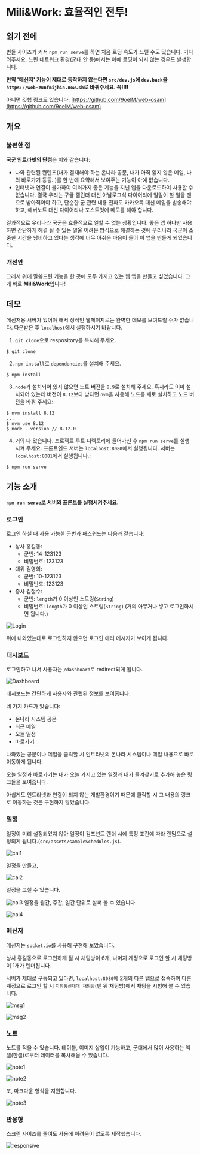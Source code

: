 # Mili&Work: 효율적인 전투!
## 읽기 전에
번들 사이즈가 커서 `npm run serve`를 하면 처음 로딩 속도가 느릴 수도 있습니다. 기다려주세요.
느린 네트워크 환경(군대 안 등)에서는 아예 로딩이 되지 않는 경우도 발생합니다.

**만약 '메신저' 기능이 제대로 동작하지 않는다면 `src/dev.js`에 `dev.back`을`https://web-zunfmijhin.now.sh`로 바꿔주세요. 꼭!!!!**

아니면 깃헙 링크도 있습니다: [https://github.com/9oelM/web-osam](https://github.com/9oelM/web-osam)
## 개요

### 불편한 점
**국군 인트라넷의 단점**은 이와 같습니다:
* 나와 관련된 컨텐츠(내가 결재해야 하는 온나라 공문, 내가 아직 읽지 않은 메일, 나의 바로가기 등등..)를 한 번에 요약해서 보여주는 기능이 아예 없습니다.
* 인터넷과 연결이 불가하여 여러가지 좋은 기능을 지닌 앱을 다운로드하여 사용할 수 없습니다. 결국 우리는 구글 캘린더 대신 아날로그식 다이어리에 일일이 할 일을 펜으로 받아적어야 하고, 단순한 군 관련 내용 전파도 카카오톡 대신 메일을 발송해야 하고, 에버노트 대신 다이어리나 포스트잇에 메모를 해야 합니다.  

결과적으로 우리나라 국군은 효율적으로 일할 수 없는 상황입니다. 좋은 앱 하나만 사용하면 간단하게 해결 될 수 있는 일울 어려운 방식으로 해결하는 것에 우리나라 국군이 소중한 시간을 낭비하고 있다는 생각에 너무 아쉬운 마음이 들어 이 앱을 만들게 되었습니다. 

### 개선안
그래서 위에 말씀드린 기능을 한 곳에 모두 가지고 있는 웹 앱을 만들고 싶었습니다. 그게 바로 **Mili&Work**입니다!


## 데모
메신저용 서버가 있어야 해서 정적인 웹페이지로는 완벽한 데모를 보여드릴 수가 없습니다. 다운받은 후 `localhost`에서 실행하시기 바랍니다. 

1. `git clone`으로 respository를 복사해 주세요.
```
$ git clone 
```

2. `npm install`로 `dependencies`를 설치해 주세요.
```
$ npm install
```

3. `node`가 설치되어 있지 않으면 노트 버전을 `8.9`로 설치해 주세요. 혹시라도 이미 설치되어 있는데 버전이 `8.12`보다 낮다면 `nvm`을 사용해 노드를 새로 설치하고 노드 버전을 바꿔 주세요:
```
$ nvm install 8.12
...
$ nvm use 8.12
$ node --version // 8.12.0
```

4. 거의 다 왔습니다. 프로젝트 루트 디렉토리에 들어가신 후 `npm run serve`를 실행시켜 주세요. 프론트엔드 서버는 `localhost:8080`에서 실행됩니다. 서버는 `localhost:8081`에서 실행됩니다.:
```
$ npm run serve
```

## 기능 소개
**`npm run serve`로 서버와 프론트를 실행시켜주세요.**

### 로그인 
로그인 하실 때 사용 가능한 군번과 패스워드는 다음과 같습니다:
* 상사 홍길동:
    * 군번: 14-123123
    * 비밀번호: 123123
* 대위 김영희:
    * 군번: 10-123123
    * 비밀번호: 123123
* 중사 김철수: 
    * 군번: `length`가 0 이상인 스트링(`String`) 
    * 비밀번호: `length`가 0 이상인 스트링(`String`) (거의 아무거나 넣고 로그인하시면 됩니다.)

![Login](https://raw.githubusercontent.com/9oelM/o/master/docs/login.gif)

위에 나와있는대로 로그인하지 않으면 로그인 에러 메시지가 보이게 됩니다. 

### 대시보드
로그인하고 나서 사용자는 `/dashboard`로 redirect되게 됩니다. 

![Dashboard](https://raw.githubusercontent.com/9oelM/o/master/docs/dashboard.gif)

대시보드는 간단하게 사용자와 관련된 정보를 보여줍니다. 

네 가지 카드가 있습니다:
* 온나라 시스템 공문
* 최근 메일
* 오늘 일정
* 바로가기

나와있는 공문이나 메일을 클릭할 시 인트라넷의 온나라 시스템이나 메일 내용으로 바로 이동하게 됩니다. 

오늘 일정과 바로가기는 내가 오늘 가지고 있는 일정과 내가 즐겨찾기로 추가해 놓은 링크들을 보여줍니다. 

아쉽게도 인트라넷과 연결이 되지 않는 개발환경이기 때문에 클릭할 시 그 내용의 링크로 이동하는 것은 구현하지 않았습니다. 

### 일정
일정이 미리 설정되있지 않아 일정이 컴포넌트 렌더 시에 특정 조건에 따라 랜덤으로 설정되게 됩니다.(`src/assets/sampleSchedules.js`). 

![cal1](https://raw.githubusercontent.com/9oelM/o/master/docs/cal1.gif)

일정을 만들고, 

![cal2](https://raw.githubusercontent.com/9oelM/o/master/docs/cal2.gif)

일정을 고칠 수 있습니다. 

![cal3](https://raw.githubusercontent.com/9oelM/o/master/docs/cal3.gif)
일정을 월간, 주간, 일간 단위로 살펴 볼 수 있습니다.  

![cal4](https://raw.githubusercontent.com/9oelM/o/master/docs/cal4.gif)
### 메신저
메신저는 `socket.io`를 사용해 구현해 보았습니다. 

상사 홍길동으로 로그인하게 될 시 채팅방이 6개, 나머지 계정으로 로그인 할 시 채팅방이 1개가 렌더됩니다. 

서버가 제대로 구동되고 있다면, `localhost:8080`에 2개의 다른 탭으로 접속하여 다른 계정으로 로그인 할 시 `지휘통신대대 채팅방`(맨 위 채팅방)에서 채팅을 시험해 볼 수 있습니다. 

![msg1](https://raw.githubusercontent.com/9oelM/o/master/docs/msg1.gif)

![msg2](https://raw.githubusercontent.com/9oelM/o/master/docs/msg2.gif)

### 노트 
노트를 적을 수 있습니다. 테이블, 이미지 삽입이 가능하고, 군대에서 많이 사용하는 엑셀(한셀)로부터 데이터를 복사해올 수 있습니다. 

![note1](https://raw.githubusercontent.com/9oelM/o/master/docs/note1.gif)

![note2](https://raw.githubusercontent.com/9oelM/o/master/docs/note2.gif)

또, 마크다운 형식을 지원합니다.

![note3](https://raw.githubusercontent.com/9oelM/o/master/docs/note3.gif)

### 반응형
스크린 사이즈를 줄여도 사용에 어려움이 없도록 제작했습니다. 

![responsive](https://raw.githubusercontent.com/9oelM/o/master/docs/resp.gif)
